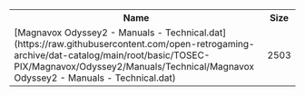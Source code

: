 <table>
<tr><th>Name</th><th>Size</th></tr>
<tr><td>[Magnavox Odyssey2 - Manuals - Technical.dat](https://raw.githubusercontent.com/open-retrogaming-archive/dat-catalog/main/root/basic/TOSEC-PIX/Magnavox/Odyssey2/Manuals/Technical/Magnavox Odyssey2 - Manuals - Technical.dat)</td><td>2503</td></tr>
</table>
